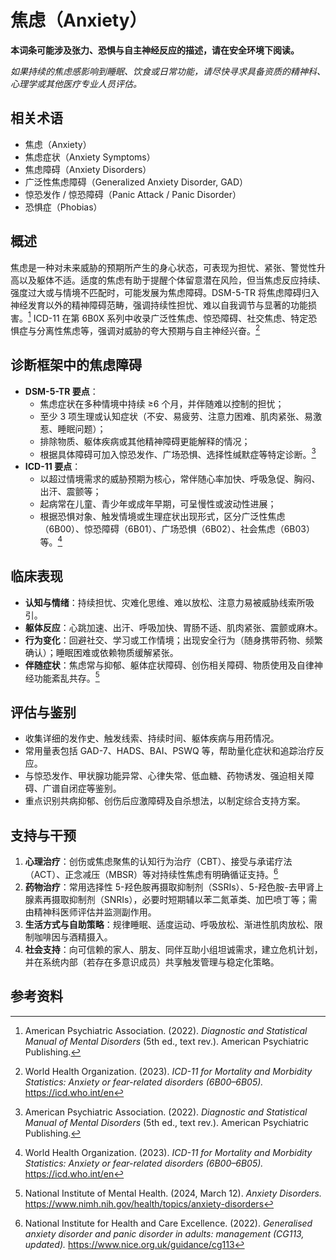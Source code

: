 # 焦虑（Anxiety）

**本词条可能涉及张力、恐惧与自主神经反应的描述，请在安全环境下阅读。**

_如果持续的焦虑感影响到睡眠、饮食或日常功能，请尽快寻求具备资质的精神科、心理学或其他医疗专业人员评估。_

## 相关术语

- 焦虑（Anxiety）
- 焦虑症状（Anxiety Symptoms）
- 焦虑障碍（Anxiety Disorders）
- 广泛性焦虑障碍（Generalized Anxiety Disorder, GAD）
- 惊恐发作 / 惊恐障碍（Panic Attack / Panic Disorder）
- 恐惧症（Phobias）

## 概述

焦虑是一种对未来威胁的预期所产生的身心状态，可表现为担忧、紧张、警觉性升高以及躯体不适。适度的焦虑有助于提醒个体留意潜在风险，但当焦虑反应持续、强度过大或与情境不匹配时，可能发展为焦虑障碍。DSM-5-TR 将焦虑障碍归入神经发育以外的精神障碍范畴，强调持续性担忧、难以自我调节与显著的功能损害。[^apa2022] ICD-11 在第 6B0X 系列中收录广泛性焦虑、惊恐障碍、社交焦虑、特定恐惧症与分离性焦虑等，强调对威胁的夸大预期与自主神经兴奋。[^who2023]

## 诊断框架中的焦虑障碍

- **DSM-5-TR 要点**：
  - 焦虑症状在多种情境中持续 ≥6 个月，并伴随难以控制的担忧；
  - 至少 3 项生理或认知症状（不安、易疲劳、注意力困难、肌肉紧张、易激惹、睡眠问题）；
  - 排除物质、躯体疾病或其他精神障碍更能解释的情况；
  - 根据具体障碍可加入惊恐发作、广场恐惧、选择性缄默症等特定诊断。[^apa2022]
- **ICD-11 要点**：
  - 以超过情境需求的威胁预期为核心，常伴随心率加快、呼吸急促、胸闷、出汗、震颤等；
  - 起病常在儿童、青少年或成年早期，可呈慢性或波动性进展；
  - 根据恐惧对象、触发情境或生理症状出现形式，区分广泛性焦虑（6B00）、惊恐障碍（6B01）、广场恐惧（6B02）、社会焦虑（6B03）等。[^who2023]

## 临床表现

- **认知与情绪**：持续担忧、灾难化思维、难以放松、注意力易被威胁线索所吸引。
- **躯体反应**：心跳加速、出汗、呼吸加快、胃肠不适、肌肉紧张、震颤或麻木。
- **行为变化**：回避社交、学习或工作情境；出现安全行为（随身携带药物、频繁确认）；睡眠困难或依赖物质缓解紧张。
- **伴随症状**：焦虑常与抑郁、躯体症状障碍、创伤相关障碍、物质使用及自律神经功能紊乱共存。[^nimh2024]

## 评估与鉴别

- 收集详细的发作史、触发线索、持续时间、躯体疾病与用药情况。
- 常用量表包括 GAD-7、HADS、BAI、PSWQ 等，帮助量化症状和追踪治疗反应。
- 与惊恐发作、甲状腺功能异常、心律失常、低血糖、药物诱发、强迫相关障碍、广谱自闭症等鉴别。
- 重点识别共病抑郁、创伤后应激障碍及自杀想法，以制定综合支持方案。

## 支持与干预

1. **心理治疗**：创伤或焦虑聚焦的认知行为治疗（CBT）、接受与承诺疗法（ACT）、正念减压（MBSR）等对持续性焦虑有明确循证支持。[^nice2022]
2. **药物治疗**：常用选择性 5-羟色胺再摄取抑制剂（SSRIs）、5-羟色胺-去甲肾上腺素再摄取抑制剂（SNRIs），必要时短期辅以苯二氮䓬类、加巴喷丁等；需由精神科医师评估并监测副作用。
3. **生活方式与自助策略**：规律睡眠、适度运动、呼吸放松、渐进性肌肉放松、限制咖啡因与酒精摄入。
4. **社会支持**：向可信赖的家人、朋友、同伴互助小组坦诚需求，建立危机计划，并在系统内部（若存在多意识成员）共享触发管理与稳定化策略。

## 参考资料

[^apa2022]: American Psychiatric Association. (2022). *Diagnostic and Statistical Manual of Mental Disorders* (5th ed., text rev.). American Psychiatric Publishing.
[^who2023]: World Health Organization. (2023). *ICD-11 for Mortality and Morbidity Statistics: Anxiety or fear-related disorders (6B00–6B05).* https://icd.who.int/en
[^nimh2024]: National Institute of Mental Health. (2024, March 12). *Anxiety Disorders.* https://www.nimh.nih.gov/health/topics/anxiety-disorders
[^nice2022]: National Institute for Health and Care Excellence. (2022). *Generalised anxiety disorder and panic disorder in adults: management (CG113, updated).* https://www.nice.org.uk/guidance/cg113
